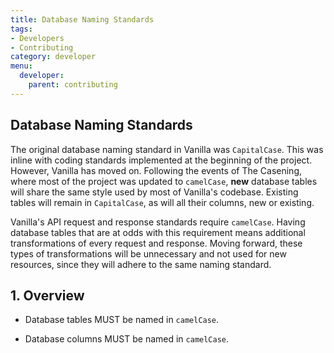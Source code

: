 ```yaml
---
title: Database Naming Standards
tags:
- Developers
- Contributing
category: developer
menu:
  developer:
    parent: contributing
---
```

## Database Naming Standards

The original database naming standard in Vanilla was `CapitalCase`. This was inline with coding standards implemented at the beginning of the project. However, Vanilla has moved on. Following the events of The Casening, where most of the project was updated to `camelCase`, __new__ database tables will share the same style used by most of Vanilla's codebase. Existing tables will remain in `CapitalCase`, as will all their columns, new or existing.

Vanilla's API request and response standards require `camelCase`. Having database tables that are at odds with this requirement means additional transformations of every request and response. Moving forward, these types of transformations will be unnecessary and not used for new resources, since they will adhere to the same naming standard.

## 1. Overview

- Database tables MUST be named in `camelCase`.

- Database columns MUST be named in `camelCase`.
